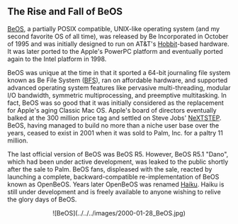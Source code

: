 
## The Rise and Fall of BeOS

[BeOS](https://en.wikipedia.org/wiki/BeOS), a partially POSIX compatible, UNIX-like operating system (and my second favorite OS of all time), was released by Be Incorporated in October of 1995 and was initially designed to run on AT&T's [Hobbit](https://en.wikipedia.org/wiki/AT%26T_Hobbit)-based hardware. It was later ported to the Apple's PowerPC platform and eventually ported again to the Intel platform in 1998.

BeOS was unique at the time in that it sported a 64-bit journaling file system known as Be File System ([BFS](https://en.wikipedia.org/wiki/Be_File_System)), ran on affordable hardware, and supported advanced operating system features like pervasive multi-threading, modular I/O bandwidth, symmetric multiprocessing, and preemptive multitasking. In fact, BeOS was so good that it was initially considered as the replacement for Apple's aging Classic Mac OS. Apple's board of directors eventually balked at the 300 million price tag and settled on Steve Jobs' [NeXTSTEP](https://en.wikipedia.org/wiki/NeXTSTEP). BeOS, having managed to build no more than a niche user base over the years, ceased to exist in 2001 when it was sold to Palm, Inc. for a paltry 11 million.

The last official version of BeOS was BeOS R5. However, BeOS R5.1 "Dano", which had been under active development, was leaked to the public shortly after the sale to Palm. BeOS fans, displeased with the sale, reacted by launching a complete, backward-compatible re-implementation of BeOS known as OpenBeOS. Years later OpenBeOS was renamed [Haiku](https://www.haiku-os.org). Haiku is still under development and is freely available to anyone wishing to relive the glory days of BeOS.

<center>
![BeOS](../../../images/2000-01-28_BeOS.jpg)
</center>


